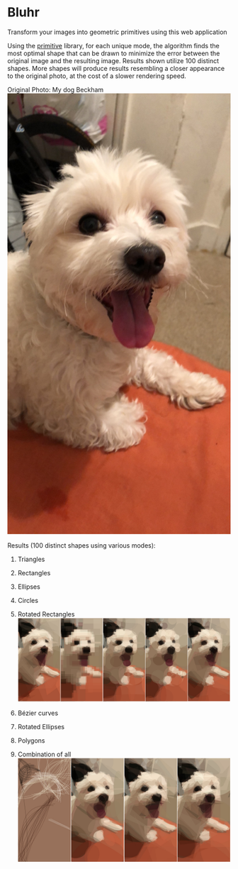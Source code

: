 # Bluhr
Transform your images into geometric primitives using this web application

Using the [primitive](https://github.com/fogleman/primitive) library, for each unique mode, the algorithm finds the most optimal shape that can be drawn to minimize the error between the original image and the resulting image. Results shown utilize 100 distinct shapes. More shapes will produce results resembling a closer appearance to the original photo, at the cost of a slower rendering speed.

Original Photo: My dog Beckham 
![](chavy.jpg)

Results (100 distinct shapes using various modes): 
1. Triangles           
2. Rectangles         
3. Ellipses               
4. Circles          
5. Rotated Rectangles
![](results1.png)

6. Bézier curves
7. Rotated Ellipses
8. Polygons
9. Combination of all
![](results2.png)
